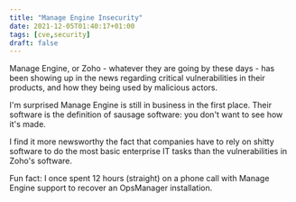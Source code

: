 ```yaml
---
title: "Manage Engine Insecurity"
date: 2021-12-05T01:40:17+01:00
tags: [cve,security]
draft: false
---
```


Manage Engine, or Zoho - whatever they are going by these days - has been showing up in the news regarding critical vulnerabilities in their products, and how they being used by malicious actors. 

I'm surprised Manage Engine is still in business in the first place. Their software is the definition of sausage software: you don't want to see how it's made.

I find it more newsworthy the fact that companies have to rely on shitty software to do the most basic enterprise IT tasks than the vulnerabilities in Zoho's software.

Fun fact: I once spent 12 hours (straight) on a phone call with Manage Engine support to recover an OpsManager installation.